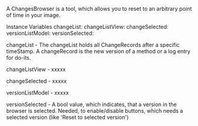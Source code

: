 A ChangesBrowser is a tool, which allows you to reset to an arbitrary point of time in your image.

Instance Variables
	changeList:				<ChangeListForChangesBrowser>
	changeListView:			<Object>
	changeSelected:		<Object>
	versionListModel:		<ChangesVersionListModel>
	versionSelected:		<bool>

changeList
	- The changeList holds all ChangeRecords after a specific timeStamp. A changeRecord is the new version of a method or a log entry for do-its.

changeListView
	- xxxxx

changeSelected
	- xxxxx

versionListModel
	- xxxxx

versionSelected
	- A bool value, which indicates, that a version in the browser is selected. Needed, to enable/disable buttons, which needs a selected version (like 'Reset to selected version')
